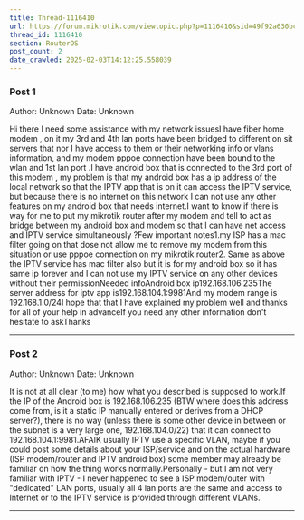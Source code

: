 ```yaml
---
title: Thread-1116410
url: https://forum.mikrotik.com/viewtopic.php?p=1116410&sid=49f92a630bc7970d8ca50523be880e8f#p1116410
thread_id: 1116410
section: RouterOS
post_count: 2
date_crawled: 2025-02-03T14:12:25.558039
---
```


### Post 1
Author: Unknown
Date: Unknown

Hi there I need some assistance with my network issuesI have fiber home modem , on it my 3rd and 4th lan ports have been bridged to different on sit servers that nor I have access to them or their networking info or vlans information, and my modem pppoe connection have been bound to the wlan and 1st lan port .I have android box that is connected to the 3rd port of this modem , my problem is that my android box has a ip address of the local network so that the IPTV app that is on it can access the IPTV service, but because there is no internet on this network I can not use any other features on my android box that needs internet.I want to know if there is way for me to put my mikrotik router after my modem and tell to act as bridge between my android box and modem so that I can have net access and IPTV service simultaneously ?Few important notes1.my ISP has a mac filter going on that dose not allow me to remove my modem from this situation or use pppoe connection on my mikrotik router2. Same as above the  IPTV service has mac filter also but  it is for my android box so it has same ip forever and I can not use my IPTV service on any other devices without their permissionNeeded infoAndroid box ip192.168.106.235The server address for iptv app is192.168.104.1:9981And my modem range is 192.168.1.0/24I hope that that I have explained my problem well and thanks for all of your help in advanceIf you need any other information don't hesitate to askThanks

---
### Post 2
Author: Unknown
Date: Unknown

It is not at all clear (to me) how what you described is supposed to work.If the IP of the Android box is 192.168.106.235 (BTW where does this address come from, is it a static IP manually entered or derives from a DHCP server?), there is no way (unless there is some other device in between or the subnet is a very large one, 192.168.104.0/22) that it can connect to 192.168.104.1:9981.AFAIK usually IPTV use a specific VLAN, maybe if you could post some details about your ISP/service and on the actual hardware (ISP modem/router and IPTV android box) some member may already be familiar on how the thing works normally.Personally - but I am not very familiar with IPTV - I never happened to see a ISP modem/outer with "dedicated" LAN ports, usually all 4 lan ports are the same and access to Internet or to the IPTV service is provided through different VLANs.

---
